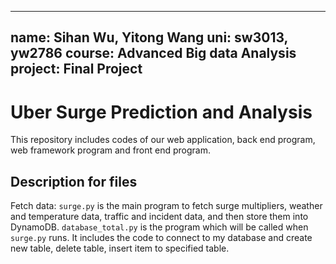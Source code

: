 
---
name: Sihan Wu, Yitong Wang
uni: sw3013, yw2786
course: Advanced Big data Analysis
project: Final Project
---
# Uber Surge Prediction and Analysis

This repository includes codes of our web application, back end program, web framework program and front end program.

## Description for files

Fetch data: `surge.py` is the main program to fetch surge multipliers, weather and temperature data, traffic and incident data, and then store them into DynamoDB.
            `database_total.py` is the program which will be called when `surge.py` runs. It includes the code to connect to my database and create new table, delete table, insert item to specified table.
            

